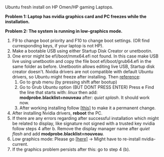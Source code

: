 Ubuntu fresh install on HP Omen/HP gaming Laptops.


**Problem 1: Laptop has  nvidia graphics card and PC freezes while the installation.**

**Problem 2: The system is running in low-graphics mode.**


1. F9 to change boot priority and F10 to change boot settings. (OR find curresponding keys, if your laptop is not HP).
1. Make a bootable USB using either Startup Disk Creator or unetbootin.
1. One error might be efi/boot/mmx64.efi not found. In this case make USB live using unetbootin and copy the file boot efi/boot/grub64.efi in the same folder as before. Unetbootin allows editing live USB, Startup disk creator doesn't.
Nvidia drivers are not compatible with default Ubuntu drivers, so Ubuntu might freeze after installing. Then [reference](https://askubuntu.com/questions/1057659/freeze-installing-ubuntu-18-04-on-omen-by-hp):
    1. Go to grub menu (by pressing shift after bootup)
    1. Go to Grub Ubuntu option (BUT DONT PRESS ENTER) Press e Find the line that starts with: *linux* then add: **modprobe.blacklist=nouveau** after: *quiet splash*. It should work now.
    1. After working installing follow [[this]](https://linuxconfig.org/how-to-disable-nouveau-nvidia-driver-on-ubuntu-18-04-bionic-beaver-linux) to make it a permanent change. 
1. After installing Nvidia drivers, **reboot** the PC. 
1. If there are any errors regarding after successful installation which might be related to display, like signature not signed with a trusted key nvidia follow steps 4 after b. Remove the display manager name after *quiet flash* and add **modprobe.blacklist=nouveau**.
1. Low graphics mode: Please go [[here]](https://askubuntu.com/questions/141606/how-to-fix-the-system-is-running-in-low-graphics-mode-error) → Might have to re-install nvidia-current.
1. If the graphics problem persists after this: go to step 4 (b).
